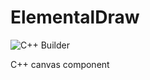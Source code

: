 # ElementalDraw

![C++ Builder](https://github.com/Haeri/ElementalDraw/workflows/C++%20Builder/badge.svg)

 C++ canvas component
